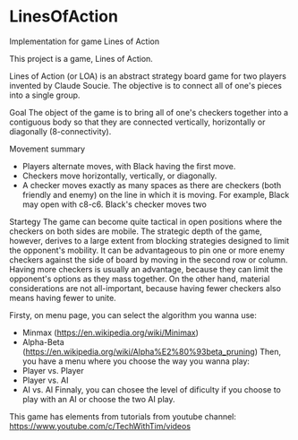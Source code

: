 # LinesOfAction
Implementation for game Lines of Action


This project is a game, Lines of Action.

Lines of Action (or LOA) is an abstract strategy board game for two players invented by Claude Soucie. The objective is to connect all of one's pieces into a single group.

Goal
The object of the game is to bring all of one's checkers together into a contiguous body so that they are connected vertically, horizontally or diagonally (8-connectivity).

Movement summary
- Players alternate moves, with Black having the first move.
- Checkers move horizontally, vertically, or diagonally.
- A checker moves exactly as many spaces as there are checkers (both friendly and enemy) on the line in which it is moving. For example, Black may open with c8-c6. Black's checker moves two

Startegy
The game can become quite tactical in open positions where the checkers on both sides are mobile. The strategic depth of the game, however, derives to a large extent from blocking strategies designed to limit the opponent's mobility. It can be advantageous to pin one or more enemy checkers against the side of board by moving in the second row or column.
Having more checkers is usually an advantage, because they can limit the opponent's options as they mass together. On the other hand, material considerations are not all-important, because having fewer checkers also means having fewer to unite.

Firsty, on menu page, you can select the algorithm you wanna use:
- Minmax (https://en.wikipedia.org/wiki/Minimax)
- Alpha-Beta (https://en.wikipedia.org/wiki/Alpha%E2%80%93beta_pruning)
Then, you have a menu where you choose the way you wanna play:
- Player vs. Player
- Player vs. AI
- AI vs. AI
Finnaly, you can chosee the level of dificulty if you choose to play with an AI or choose the two AI play.

This game has elements from tutorials from youtube channel: https://www.youtube.com/c/TechWithTim/videos

